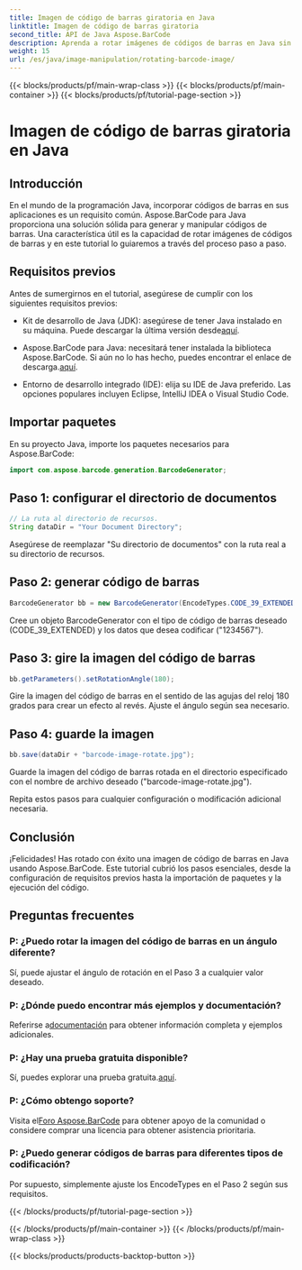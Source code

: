 ```yaml
---
title: Imagen de código de barras giratoria en Java
linktitle: Imagen de código de barras giratoria
second_title: API de Java Aspose.BarCode
description: Aprenda a rotar imágenes de códigos de barras en Java sin esfuerzo usando Aspose.BarCode. Una guía completa paso a paso para desarrolladores de Java.
weight: 15
url: /es/java/image-manipulation/rotating-barcode-image/
---
```


{{< blocks/products/pf/main-wrap-class >}}
{{< blocks/products/pf/main-container >}}
{{< blocks/products/pf/tutorial-page-section >}}

# Imagen de código de barras giratoria en Java


## Introducción

En el mundo de la programación Java, incorporar códigos de barras en sus aplicaciones es un requisito común. Aspose.BarCode para Java proporciona una solución sólida para generar y manipular códigos de barras. Una característica útil es la capacidad de rotar imágenes de códigos de barras y en este tutorial lo guiaremos a través del proceso paso a paso.

## Requisitos previos

Antes de sumergirnos en el tutorial, asegúrese de cumplir con los siguientes requisitos previos:

-  Kit de desarrollo de Java (JDK): asegúrese de tener Java instalado en su máquina. Puede descargar la última versión desde[aquí](https://www.oracle.com/java/technologies/javase-downloads.html).

- Aspose.BarCode para Java: necesitará tener instalada la biblioteca Aspose.BarCode. Si aún no lo has hecho, puedes encontrar el enlace de descarga.[aquí](https://releases.aspose.com/barcode/java/).

- Entorno de desarrollo integrado (IDE): elija su IDE de Java preferido. Las opciones populares incluyen Eclipse, IntelliJ IDEA o Visual Studio Code.

## Importar paquetes

En su proyecto Java, importe los paquetes necesarios para Aspose.BarCode:

```java
import com.aspose.barcode.generation.BarcodeGenerator;
```

## Paso 1: configurar el directorio de documentos

```java
// La ruta al directorio de recursos.
String dataDir = "Your Document Directory";
```

Asegúrese de reemplazar "Su directorio de documentos" con la ruta real a su directorio de recursos.

## Paso 2: generar código de barras

```java
BarcodeGenerator bb = new BarcodeGenerator(EncodeTypes.CODE_39_EXTENDED, "1234567");
```

Cree un objeto BarcodeGenerator con el tipo de código de barras deseado (CODE_39_EXTENDED) y los datos que desea codificar ("1234567").

## Paso 3: gire la imagen del código de barras

```java
bb.getParameters().setRotationAngle(180);
```

Gire la imagen del código de barras en el sentido de las agujas del reloj 180 grados para crear un efecto al revés. Ajuste el ángulo según sea necesario.

## Paso 4: guarde la imagen

```java
bb.save(dataDir + "barcode-image-rotate.jpg");
```

Guarde la imagen del código de barras rotada en el directorio especificado con el nombre de archivo deseado ("barcode-image-rotate.jpg").

Repita estos pasos para cualquier configuración o modificación adicional necesaria.

## Conclusión

¡Felicidades! Has rotado con éxito una imagen de código de barras en Java usando Aspose.BarCode. Este tutorial cubrió los pasos esenciales, desde la configuración de requisitos previos hasta la importación de paquetes y la ejecución del código.

## Preguntas frecuentes

### P: ¿Puedo rotar la imagen del código de barras en un ángulo diferente?
Sí, puede ajustar el ángulo de rotación en el Paso 3 a cualquier valor deseado.

### P: ¿Dónde puedo encontrar más ejemplos y documentación?
 Referirse a[documentación](https://reference.aspose.com/barcode/java/) para obtener información completa y ejemplos adicionales.

### P: ¿Hay una prueba gratuita disponible?
 Sí, puedes explorar una prueba gratuita.[aquí](https://releases.aspose.com/).

### P: ¿Cómo obtengo soporte?
 Visita el[Foro Aspose.BarCode](https://forum.aspose.com/c/barcode/13) para obtener apoyo de la comunidad o considere comprar una licencia para obtener asistencia prioritaria.

### P: ¿Puedo generar códigos de barras para diferentes tipos de codificación?
Por supuesto, simplemente ajuste los EncodeTypes en el Paso 2 según sus requisitos.

{{< /blocks/products/pf/tutorial-page-section >}}

{{< /blocks/products/pf/main-container >}}
{{< /blocks/products/pf/main-wrap-class >}}

{{< blocks/products/products-backtop-button >}}
